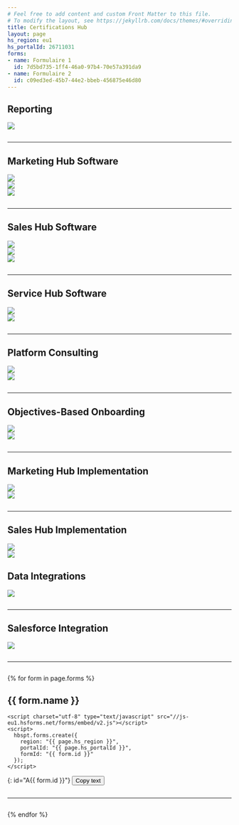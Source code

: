 ```yaml
---
# Feel free to add content and custom Front Matter to this file.
# To modify the layout, see https://jekyllrb.com/docs/themes/#overriding-theme-defaults
title: Certifications Hub
layout: page
hs_region: eu1
hs_portalId: 26711031
forms:
- name: Formulaire 1
  id: 7d5bd735-1ff4-46a0-97b4-70e57a391da9
- name: Formulaire 2
  id: c09ed3ed-45b7-44e2-bbeb-456875e46d80
---
```



<h2>Reporting</h2>

<!-- Begin: HubSpot Academy - HubSpot Reporting Badge -->
<div class='academy-badge' style="width:50%">
<a href='https://app.hubspot.com/academy/achievements/2tlf75ys/fr/1/philippine-bazin/hubspot-reporting' title='HubSpot Reporting'>
<img src='https://hubspot-credentials-na1.s3.amazonaws.com/prod/badges/user/b4a07009344e42b89b410279efc5c716.png' />
</a>
</div>
<!-- End: HubSpot Academy - HubSpot Reporting Badge -->

<hr style="margin:2em 0">


<h2>Marketing Hub Software</h2>

<!-- Begin: HubSpot Academy - Marketing Hub de HubSpot  Badge -->
<div class='academy-badge' style="width:50%">
<a href='https://app.hubspot.com/academy/achievements/hq7b9tss/fr/1/philippine-bazin/marketing-hub-de-hubspot' title='Marketing Hub de HubSpot '>
<img src='https://hubspot-credentials-na1.s3.amazonaws.com/prod/badges/user/0349b5c5e8b847a9b6aaae2249b41734.png' />
</a>
</div>
<!-- End: HubSpot Academy - Marketing Hub de HubSpot  Badge -->

<!-- Begin: HubSpot Academy - HubSpot Marketing Software Badge -->
<div class='academy-badge' style="width:50%">
<a href='https://app.hubspot.com/academy/achievements/v391bz32/fr/1/simon-jacquot/marketing-hub-de-hubspot' title='HubSpot Marketing Software'>
<img src='https://hubspot-credentials-na1.s3.amazonaws.com/prod/badges/user/c5ecdf7f12584d8aa39dcbf67a4acbe7.png' />
</a>
</div>
<!-- End: HubSpot Academy - HubSpot Marketing Software Badge -->

<!-- Begin: HubSpot Academy - Marketing Hub de HubSpot  Badge -->
<div class='academy-badge'>
<a href='https://app.hubspot.com/academy/achievements/8jwpqkns/fr/1/thomas-hintermeier/marketing-hub-de-hubspot' title='Marketing Hub de HubSpot '>
<img src='https://hubspot-credentials-na1.s3.amazonaws.com/prod/badges/user/38d50f8dafeb45ea8c7961cfbc7b97ca.png' />
</a>
</div>
<!-- End: HubSpot Academy - Marketing Hub de HubSpot  Badge -->

<hr style="margin:2em 0">


<h2>Sales Hub Software</h2>

<!-- Begin: HubSpot Academy - HubSpot Sales Software Badge -->
<div class='academy-badge' style="width:50%">
<a href='https://app.hubspot.com/academy/achievements/1gkkcm3b/fr/1/daniele-lodola/sales-hub-de-hubspot' title='HubSpot Sales Software'>
<img src='https://hubspot-credentials-na1.s3.amazonaws.com/prod/badges/user/15cf000b7adc4c788dbb132544922089.png' />
</a>
</div>
<!-- End: HubSpot Academy - HubSpot Sales Software Badge -->

<!-- Begin: HubSpot Academy - Sales Hub de HubSpot Badge -->
<div class='academy-badge' style="width:50%">
<a href='https://app-eu1.hubspot.com/academy/achievements/0wftwtl1/fr/1/philippine-bazin/sales-hub-de-hubspot' title='Sales Hub de HubSpot'>
<img src='https://hubspot-credentials-na1.s3.amazonaws.com/prod/badges/user/26658bea4e284b26acad97512ebec4e5.png' />
</a>
</div>
<!-- End: HubSpot Academy - Sales Hub de HubSpot Badge -->

<!-- Begin: HubSpot Academy - Sales Hub de HubSpot Badge -->
<div class='academy-badge' style="width:50%">
<a href='https://app.hubspot.com/academy/achievements/4klf27rv/fr/1/simon-jacquot/sales-hub-de-hubspot' title='Sales Hub de HubSpot'>
<img src='https://hubspot-credentials-na1.s3.amazonaws.com/prod/badges/user/e018d15861d8444eb27c371b4336be37.png' />
</a>
</div>
<!-- End: HubSpot Academy - Sales Hub de HubSpot Badge -->

<hr style="margin:2em 0">


<h2>Service Hub Software</h2>

<!-- Begin: HubSpot Academy - Certification au logiciel Service Hub Badge -->
<div class='academy-badge' style="width:50%">
<a href='https://app.hubspot.com/academy/achievements/tzjh62tv/fr/1/philippine-bazin/certification-au-logiciel-service-hub' title='Certification au logiciel Service Hub'>
<img src='https://hubspot-credentials-na1.s3.amazonaws.com/prod/badges/user/390c5fca9f9d4fc1bb914a5a2dec716f.png' />
</a>
</div>
<!-- End: HubSpot Academy - Certification au logiciel Service Hub Badge -->

<!-- Begin: HubSpot Academy - Certification au logiciel Service Hub Badge -->
<div class='academy-badge' style="width:50%">
<a href='https://app-eu1.hubspot.com/academy/achievements/6c1g4r4q/fr/1/thomas-hintermeier/certification-au-logiciel-service-hub' title='Certification au logiciel Service Hub'>
<img src='https://hubspot-credentials-na1.s3.amazonaws.com/prod/badges/user/de788f594c6248fea49d320d426886ce.png' />
</a>
</div>
<!-- End: HubSpot Academy - Certification au logiciel Service Hub Badge -->

<hr style="margin:2em 0">

<h2>Platform Consulting</h2>

<!-- Begin: HubSpot Academy - Platform Consulting Badge -->
<div class='academy-badge' style="width:50%">
<a href='https://app.hubspot.com/academy/achievements/9d1k54rd/fr/1/daniele-lodola/platform-consulting' title='Platform Consulting'>
<img src='https://hubspot-credentials-na1.s3.amazonaws.com/prod/badges/user/ee40b3c9cb264d3f8aa7303cf7785064.png' />
</a>
</div>
<!-- End: HubSpot Academy - Platform Consulting Badge -->

<!-- Begin: HubSpot Academy - Platform Consulting Badge -->
<div class='academy-badge' style="width:50%">
<a href='https://app.hubspot.com/academy/achievements/h037ntjz/fr/1/philippine-bazin/platform-consulting' title='Platform Consulting'>
<img src='https://hubspot-credentials-na1.s3.amazonaws.com/prod/badges/user/a5884de86f874d378a90dfd59af5569b.png' />
</a>
</div>
<!-- End: HubSpot Academy - Platform Consulting Badge -->

<hr style="margin:2em 0">


<h2>Objectives-Based Onboarding</h2>

<!-- Begin: HubSpot Academy - Objectives-Based Onboarding Badge -->
<div class='academy-badge' style="width:50%">
<a href='https://app.hubspot.com/academy/achievements/681djz34/fr/1/daniele-lodola/objectives-based-onboarding' title='Objectives-Based Onboarding'>
<img src='https://hubspot-credentials-na1.s3.amazonaws.com/prod/badges/user/57087c9732004eb89b3bc7584782316d.png' />
</a>
</div>
<!-- End: HubSpot Academy - Objectives-Based Onboarding Badge -->

<!-- Begin: HubSpot Academy - Objectives-Based Onboarding Badge -->
<div class='academy-badge' style="width:50%">
<a href='https://app.hubspot.com/academy/achievements/23nfx175/fr/1/philippine-bazin/objectives-based-onboarding' title='Objectives-Based Onboarding'>
<img src='https://hubspot-credentials-na1.s3.amazonaws.com/prod/badges/user/3a8b2690450e43728b9753918560793d.png' />
</a>
</div>
<!-- End: HubSpot Academy - Objectives-Based Onboarding Badge -->

<hr style="margin:2em 0">


<h2>Marketing Hub Implementation</h2>

<!-- Begin: HubSpot Academy - Implémentation du Marketing Hub Badge -->
<div class='academy-badge' style="width:50%">
<a href='https://app.hubspot.com/academy/achievements/jb6jhg0n/fr/1/daniele-lodola/implementation-du-marketing-hub' title='Implémentation du Marketing Hub'>
<img src='https://hubspot-credentials-na1.s3.amazonaws.com/prod/badges/user/f2e4ca49a988415eb5b7d934daeedc9f.png' />
</a>
</div>
<!-- End: HubSpot Academy - Implémentation du Marketing Hub Badge -->

<!-- Begin: HubSpot Academy - Implémentation du Marketing Hub Badge -->
<div class='academy-badge' style="width:50%">
<a href='https://app.hubspot.com/academy/achievements/5dpr92pl/fr/1/philippine-bazin/implementation-du-marketing-hub' title='Implémentation du Marketing Hub'>
<img src='https://hubspot-credentials-na1.s3.amazonaws.com/prod/badges/user/5b1043da06ff4adca9a7aa3796c4ea0b.png' />
</a>
</div>
<!-- End: HubSpot Academy - Implémentation du Marketing Hub Badge -->

<hr style="margin:2em 0">

<h2>Sales Hub Implementation</h2>

<!-- Begin: HubSpot Academy - Implémentation du Sales Hub Badge -->
<div class='academy-badge' style="width:50%">
<a href='https://app.hubspot.com/academy/achievements/q34cvk24/fr/1/daniele-lodola/implementation-du-sales-hub' title='Implémentation du Sales Hub'>
<img src='https://hubspot-credentials-na1.s3.amazonaws.com/prod/badges/user/5b4a8f2b21324a36aa77a94064f43b8c.png' />
</a>
</div>
<!-- End: HubSpot Academy - Implémentation du Sales Hub Badge -->

<!-- Begin: HubSpot Academy - Implémentation du Sales Hub Badge -->
<div class='academy-badge'>
<a href='https://app.hubspot.com/academy/achievements/x94t9910/fr/1/philippine-bazin/implementation-du-sales-hub' title='Implémentation du Sales Hub'>
<img src='https://hubspot-credentials-na1.s3.amazonaws.com/prod/badges/user/8a17804a0883400a8adc1ca288d2be49.png' />
</a>
</div>
<!-- End: HubSpot Academy - Implémentation du Sales Hub Badge -->

<h2>Data Integrations</h2>

<!-- Begin: HubSpot Academy - Data Integrations Certification Badge -->
<div class='academy-badge' style="width:50%">
<a href='https://app.hubspot.com/academy/achievements/rpthc2dv/fr/1/daniele-lodola/data-integrations-certification' title='Data Integrations Certification'>
<img src='https://hubspot-credentials-na1.s3.amazonaws.com/prod/badges/user/3db167b808644515adb7a14b5a837356.png' />
</a>
</div>
<!-- End: HubSpot Academy - Data Integrations Certification Badge -->

<hr style="margin:2em 0">


<h2>Salesforce Integration</h2>

<!-- Begin: HubSpot Academy - Certification sur l'Intégration Salesforce Badge -->
<div class='academy-badge' style="width:50%">
<a href='https://app.hubspot.com/academy/achievements/qpj21v60/fr/1/daniele-lodola/certification-sur-lintegration-salesforce' title="Certification sur l'Intégration Salesforce">
<img src='https://hubspot-credentials-na1.s3.amazonaws.com/prod/badges/user/c755b0440a4d4351af91525733ccb523.png' />
</a>
</div>
<!-- End: HubSpot Academy - Certification sur l'Intégration Salesforce Badge -->

<hr style="margin:2em 0">


{% for form in page.forms %}
<h2>{{ form.name }}</h2>

    <script charset="utf-8" type="text/javascript" src="//js-eu1.hsforms.net/forms/embed/v2.js"></script>
    <script>
      hbspt.forms.create({
        region: "{{ page.hs_region }}",
        portalId: "{{ page.hs_portalId }}",
        formId: "{{ form.id }}"
      });
    </script>
  {: id="A{{ form.id }}"}
  <button onclick="myFunction('{{ form.id }}')">Copy text</button>

<script charset="utf-8" type="text/javascript" src="//js-eu1.hsforms.net/forms/embed/v2.js"></script>
<script>
  hbspt.forms.create({
    region: "{{ page.hs_region }}",
    portalId: "{{ page.hs_portalId }}",
    formId: "{{ form.id }}"
  });
</script>
<hr style="margin:2em 0">
{% endfor %}

<script>
// https://stackoverflow.com/questions/400212/how-do-i-copy-to-the-clipboard-in-javascript
// https://developer.mozilla.org/en-US/docs/Mozilla/Add-ons/WebExtensions/Interact_with_the_clipboard

function myFunction(id) {
  // Get the text field
  var selector = "#A" + id + " > div > pre > code";
  console.log(selector);
  
  var copyText = document.querySelector("#A" + id + " > div > pre > code");
  console.log(copyText);

  // Select the text field
  var code = copyText.innerText;
  console.log(code);

  // Copy the text inside the text field
  navigator.clipboard.writeText(code);

  // Alert the copied text
  alert("Copied the text: \n" + code);
}

  if (navigator && navigator.clipboard && navigator.clipboard.writeText)
    return navigator.clipboard.writeText(str);
  return Promise.reject('The Clipboard API is not available.');

</script>